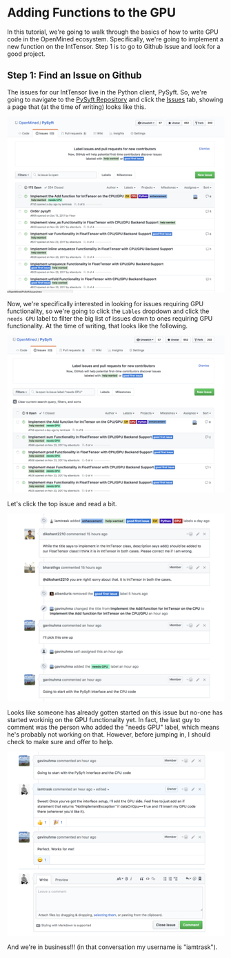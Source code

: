 # Adding Functions to the GPU

In this tutorial, we're going to walk through the basics of how to write GPU code in the OpenMined ecosystem. Specifically, we're going to implement a new function on the IntTensor. Step 1 is to go to Github Issue and look for a good project.

## Step 1: Find an Issue on Github

The issues for our IntTensor live in the Python client, PySyft. So, we're going to navigate to the [PySyft Repository](https://github.com/OpenMined/PySyft) and click the [Issues](https://github.com/OpenMined/PySyft/issues) tab, showing a page that (at the time of writing) looks like this.

![](../resources/images/PySyftIssuesUnsorted.png)

Now, we're specifically interested in looking for issues requiring GPU functionality, so we're going to click the `Lables` dropdown and click the `needs GPU` label to filter the big list of issues down to ones requiring GPU functionality. At the time of writing, that looks like the following.

![](../resources/images/needsGpu.png)

Let's click the top issue and read a bit.

![](../resources/images/issueConvoTop.png)

Looks like someone has already gotten started on this issue but no-one has started workinig on the GPU functionality yet. In fact, the last guy to comment was the person who added the "needs GPU" label, which means he's probably not working on that. However, before jumping in, I should check to make sure and offer to help.

![](../resources/images/issueConvoBottom.png)

And we're in business!!! (in that conversation my username is "iamtrask"). 